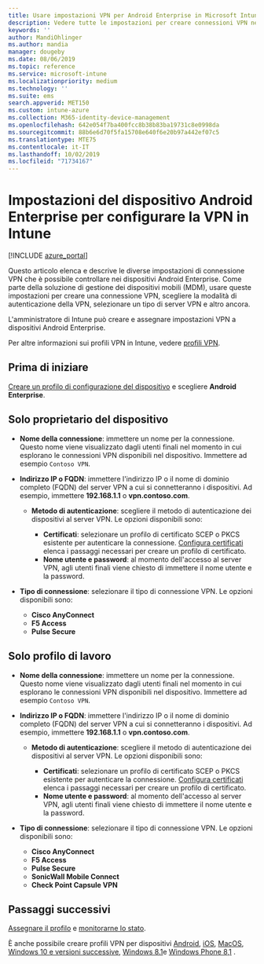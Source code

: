 ```yaml
---
title: Usare impostazioni VPN per Android Enterprise in Microsoft Intune - Azure | Microsoft Docs
description: Vedere tutte le impostazioni per creare connessioni VPN nei dispositivi Android Enterprise in Microsoft Intune. Immettere il nome della connessione, l'indirizzo IP o il nome di dominio completo del server VPN, scegliere il modo in cui gli utenti eseguono l'autenticazione e scegliere i tipi di connessione Citrix, SonicWall, Check Point capsule e Pulse Secure.
keywords: ''
author: MandiOhlinger
ms.author: mandia
manager: dougeby
ms.date: 08/06/2019
ms.topic: reference
ms.service: microsoft-intune
ms.localizationpriority: medium
ms.technology: ''
ms.suite: ems
search.appverid: MET150
ms.custom: intune-azure
ms.collection: M365-identity-device-management
ms.openlocfilehash: 642e054f7ba400fcc8b38b83ba19731c8e0998da
ms.sourcegitcommit: 88b6e6d70f5fa15708e640f6e20b97a442ef07c5
ms.translationtype: MTE75
ms.contentlocale: it-IT
ms.lasthandoff: 10/02/2019
ms.locfileid: "71734167"
---
```

# <a name="android-enterprise-device-settings-to-configure-vpn-in-intune"></a>Impostazioni del dispositivo Android Enterprise per configurare la VPN in Intune

[!INCLUDE [azure_portal](../includes/azure_portal.md)]

Questo articolo elenca e descrive le diverse impostazioni di connessione VPN che è possibile controllare nei dispositivi Android Enterprise. Come parte della soluzione di gestione dei dispositivi mobili (MDM), usare queste impostazioni per creare una connessione VPN, scegliere la modalità di autenticazione della VPN, selezionare un tipo di server VPN e altro ancora.

L'amministratore di Intune può creare e assegnare impostazioni VPN a dispositivi Android Enterprise. 

Per altre informazioni sui profili VPN in Intune, vedere [profili VPN](vpn-settings-configure.md).

## <a name="before-you-begin"></a>Prima di iniziare

[Creare un profilo di configurazione del dispositivo](vpn-settings-configure.md#create-a-device-profile) e scegliere **Android Enterprise**.

## <a name="device-owner-only"></a>Solo proprietario del dispositivo

- **Nome della connessione**: immettere un nome per la connessione. Questo nome viene visualizzato dagli utenti finali nel momento in cui esplorano le connessioni VPN disponibili nel dispositivo. Immettere ad esempio `Contoso VPN`.
- **Indirizzo IP o FQDN**: immettere l'indirizzo IP o il nome di dominio completo (FQDN) del server VPN a cui si connetteranno i dispositivi. Ad esempio, immettere **192.168.1.1** o **vpn.contoso.com**.

  - **Metodo di autenticazione**: scegliere il metodo di autenticazione dei dispositivi al server VPN. Le opzioni disponibili sono:
  
    - **Certificati**: selezionare un profilo di certificato SCEP o PKCS esistente per autenticare la connessione. [Configura certificati](../protect/certificates-configure.md) elenca i passaggi necessari per creare un profilo di certificato.
    - **Nome utente e password**: al momento dell'accesso al server VPN, agli utenti finali viene chiesto di immettere il nome utente e la password.

- **Tipo di connessione**: selezionare il tipo di connessione VPN. Le opzioni disponibili sono:

  - **Cisco AnyConnect**
  - **F5 Access**
  - **Pulse Secure**

## <a name="work-profile-only"></a>Solo profilo di lavoro

- **Nome della connessione**: immettere un nome per la connessione. Questo nome viene visualizzato dagli utenti finali nel momento in cui esplorano le connessioni VPN disponibili nel dispositivo. Immettere ad esempio `Contoso VPN`.
- **Indirizzo IP o FQDN**: immettere l'indirizzo IP o il nome di dominio completo (FQDN) del server VPN a cui si connetteranno i dispositivi. Ad esempio, immettere **192.168.1.1** o **vpn.contoso.com**.

  - **Metodo di autenticazione**: scegliere il metodo di autenticazione dei dispositivi al server VPN. Le opzioni disponibili sono:
  
    - **Certificati**: selezionare un profilo di certificato SCEP o PKCS esistente per autenticare la connessione. [Configura certificati](../protect/certificates-configure.md) elenca i passaggi necessari per creare un profilo di certificato.
    - **Nome utente e password**: al momento dell'accesso al server VPN, agli utenti finali viene chiesto di immettere il nome utente e la password.

- **Tipo di connessione**: selezionare il tipo di connessione VPN. Le opzioni disponibili sono:

  - **Cisco AnyConnect**
  - **F5 Access**
  - **Pulse Secure**
  - **SonicWall Mobile Connect**
  - **Check Point Capsule VPN**

## <a name="next-steps"></a>Passaggi successivi

[Assegnare il profilo](device-profile-assign.md) e [monitorarne lo stato](device-profile-monitor.md).

È anche possibile creare profili VPN per dispositivi [Android](vpn-settings-android.md), [iOS](vpn-settings-ios.md), [MacOS](vpn-settings-macos.md), [Windows 10 e versioni successive](vpn-settings-windows-10.md), [Windows 8.1](vpn-settings-windows-8-1.md)e [Windows Phone 8,1](vpn-settings-windows-phone-8-1.md) .
